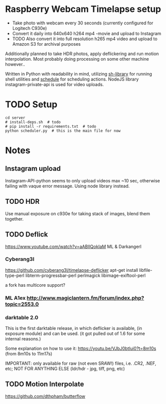 # Raspberry Webcam Timelapse setup
- Take photo with webcam every 30 seconds (currently configured for Logitech C930e)
- Convert it daily into 640x640 h264 mp4 -movie and upload to Instagram
- TODO Also convert it into full resolution h265 mp4 video and upload to Amazon S3 for archival purposes

Additionally planned to take HDR photos, apply deflickering and run motion interpolation. Most probably doing processing on some other machine however..

Written in Python with readability in mind, utilizing [sh-library](http://amoffat.github.io/sh/) for running shell utilities and [schedule](https://github.com/dbader/schedule) for scheduling actions. NodeJS library instagram-private-api is used for video uploads.

# TODO Setup
    cd server
    # install-deps.sh  # todo
    # pip install -r requirements.txt  # todo
    python scheduler.py  # this is the main file for now

# Notes
## Instagram upload
Instagram-API-python seems to only upload videos max ~10 sec, otherwise failing with vaque error message.
Using node library instead.

## TODO HDR
Use manual exposure on c930e for taking stack of images, blend them together.

## TODO Deflick
https://www.youtube.com/watch?v=aABIlQokIaM ML & Darkangerl
### Cyberang3l
https://github.com/cyberang3l/timelapse-deflicker
apt-get install libfile-type-perl libterm-progressbar-perl perlmagick libimage-exiftool-perl

a fork has multicore support?
### ML A1ex http://www.magiclantern.fm/forum/index.php?topic=2553.0
### darktable 2.0
This is the first darktable release, in which deflicker is available, (in exposure module) and can be used.
(it got pulled out of 1.6 for some internal reasons.)

Some explanation on how to use it:
https://youtu.be/VJbJ0btlui0?t=8m10s  (from 8m10s to 11m17s)

IMPORTANT: only available for raw (not even SRAW!) files, i.e. .CR2, .NEF, etc; NOT FOR ANYTHING ELSE (ldr/hdr - jpg, tiff, png, etc)


## TODO Motion Interpolate
https://github.com/dthpham/butterflow

